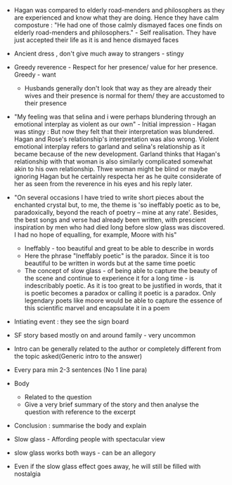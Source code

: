 - Hagan was compared to elderly road-menders and philosophers as they are experienced and know what they are doing. Hence they have calm composture : "He had one of those calmly dismayed faces one finds on elderly road-menders and philosophers." - Self realisation. They have just accepted their life as it is and hence dismayed faces

- Ancient dress , don't give much away to strangers - stingy

- Greedy reverence - Respect for her presence/ value for her presence. Greedy - want
	- Husbands generally don't look that way as they are already their wives and their presence is normal for them/ they are accustomed to their presence

- "My feeling was that selina and i were perhaps blundering through an emotional interplay as violent as our own" - Initial impression - Hagan was stingy : But now they felt that their interpretation was blundered. Hagan and Rose's relationship's interpretation was also wrong. Violent emotional interplay refers to garland and selina's relationship as it became because of the new development. Garland thinks that Hagan's relationship with that woman is also similarly complicated somewhat akin to his own relationship. Thwe woman might be blind or maybe ignoring Hagan but he certainly respecta her as he quite considerate of her as seen from the reverence in his eyes and his reply later.

- "On several occasions I have tried to write short pieces about the enchanted crystal but, to me, the theme is 'so ineffably poetic as to be, paradoxically, beyond the reach of poetry – mine at any rate'. Besides, the best songs and verse had already been written, with prescient inspiration by men who had died long before slow glass was discovered. I had no hope of equalling, for example, Moore with his" 
	- Ineffably - too beautiful and great to be able to describe in words
	- Here the phrase "Ineffably poetic" is the paradox. Since it is too beautiful to be written in words but at the same time poetic
	- The concept of slow glass - of being able to capture the beauty of the scene and continue to experience it for a long time - is indescribably poetic. As it is too great to be justified in words, that it is poetic becomes a paradox or calling it poetic is a paradox. Only legendary poets like moore would be able to capture the essence of this scientific marvel and encapsulate it in a poem

- Intiating event : they see the sign board
- SF story based mostly on and around family - very uncommon
- Intro can be generally related to the author or completely different from the topic asked(Generic intro to the answer)
- Every para min 2-3 sentences (No 1 line para)
- Body
	- Related to the question
	- Give a very brief summary of the story and then analyse the question with reference to the excerpt

- Conclusion : summarise the body and explain 

- Slow glass - Affording people with spectacular view
-  slow glass works both ways - can be an allegory
- Even if the slow glass effect goes away, he will still be filled with nostalgia